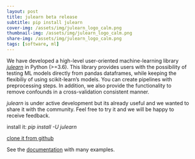 ```yaml
---
layout: post
title: julearn beta release
subtitle: pip install julearn
cover-img: /assets/img/julearn_logo_calm.png
thumbnail-img: /assets/img/julearn_logo_calm.png
share-img: /assets/img/julearn_logo_calm.png
tags: [software, ml]
---
```


We have developed a high-level user-oriented machine-learning library [*julearn*](https://juaml.github.io/julearn) in Python (>=3.6). This library provides users with the possibility of testing ML models directly from pandas dataframes, while keeping the flexibiliy of using scikit-learn’s models. You can create pipelines with preprocessing steps. In addition, we also provide the functionality to remove confounds in a cross-validation consistent manner.

*julearn* is under active development but its already useful and we wanted to share it with the community. Feel free to try it and we will be happy to receive feedback.  

install it: *pip install -U julearn*

[clone it from github](https://github.com/juaml/julearn)

See the [documentation](https://juaml.github.io/julearn) with many examples.

